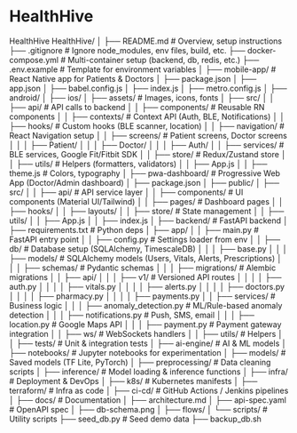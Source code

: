 # HealthHive
HealthHive
HealthHive/
│
├── README.md                  # Overview, setup instructions
├── .gitignore                 # Ignore node_modules, env files, build, etc.
├── docker-compose.yml         # Multi-container setup (backend, db, redis, etc.)
├── .env.example               # Template for environment variables
│
├── mobile-app/                # React Native app for Patients & Doctors
│   ├── package.json
│   ├── app.json
│   ├── babel.config.js
│   ├── index.js
│   ├── metro.config.js
│   ├── android/
│   ├── ios/
│   ├── assets/                # Images, icons, fonts
│   ├── src/
│   │   ├── api/               # API calls to backend
│   │   ├── components/        # Reusable RN components
│   │   ├── contexts/          # Context API (Auth, BLE, Notifications)
│   │   ├── hooks/             # Custom hooks (BLE scanner, location)
│   │   ├── navigation/        # React Navigation setup
│   │   ├── screens/           # Patient screens, Doctor screens
│   │   │   ├── Patient/
│   │   │   ├── Doctor/
│   │   │   ├── Auth/
│   │   ├── services/          # BLE services, Google Fit/Fitbit SDK
│   │   ├── store/             # Redux/Zustand store
│   │   ├── utils/             # Helpers (formatters, validators)
│   │   ├── App.js
│   │   ├── theme.js           # Colors, typography
│
├── pwa-dashboard/             # Progressive Web App (Doctor/Admin dashboard)
│   ├── package.json
│   ├── public/
│   ├── src/
│   │   ├── api/               # API service layer
│   │   ├── components/        # UI components (Material UI/Tailwind)
│   │   ├── pages/             # Dashboard pages
│   │   ├── hooks/
│   │   ├── layouts/
│   │   ├── store/             # State management
│   │   ├── utils/
│   │   ├── App.js
│   │   ├── index.js
│
├── backend/                   # FastAPI backend
│   ├── requirements.txt       # Python deps
│   ├── app/
│   │   ├── main.py             # FastAPI entry point
│   │   ├── config.py           # Settings loader from env
│   │   ├── db/                 # Database setup (SQLAlchemy, TimescaleDB)
│   │   │   ├── base.py
│   │   │   ├── models/         # SQLAlchemy models (Users, Vitals, Alerts, Prescriptions)
│   │   │   ├── schemas/        # Pydantic schemas
│   │   │   ├── migrations/     # Alembic migrations
│   │   ├── api/
│   │   │   ├── v1/             # Versioned API routes
│   │   │   │   ├── auth.py
│   │   │   │   ├── vitals.py
│   │   │   │   ├── alerts.py
│   │   │   │   ├── doctors.py
│   │   │   │   ├── pharmacy.py
│   │   │   │   ├── payments.py
│   │   ├── services/           # Business logic
│   │   │   ├── anomaly_detection.py # ML/Rule-based anomaly detection
│   │   │   ├── notifications.py     # Push, SMS, email
│   │   │   ├── location.py          # Google Maps API
│   │   │   ├── payment.py           # Payment gateway integration
│   │   ├── ws/                      # WebSockets handlers
│   │   ├── utils/                   # Helpers
│   │   ├── tests/                   # Unit & integration tests
│
├── ai-engine/                 # AI & ML models
│   ├── notebooks/             # Jupyter notebooks for experimentation
│   ├── models/                # Saved models (TF Lite, PyTorch)
│   ├── preprocessing/         # Data cleaning scripts
│   ├── inference/              # Model loading & inference functions
│
├── infra/                     # Deployment & DevOps
│   ├── k8s/                    # Kubernetes manifests
│   ├── terraform/              # Infra as code
│   ├── ci-cd/                  # GitHub Actions / Jenkins pipelines
│
├── docs/                      # Documentation
│   ├── architecture.md
│   ├── api-spec.yaml           # OpenAPI spec
│   ├── db-schema.png
│   ├── flows/
│
└── scripts/                   # Utility scripts
    ├── seed_db.py              # Seed demo data
    ├── backup_db.sh
